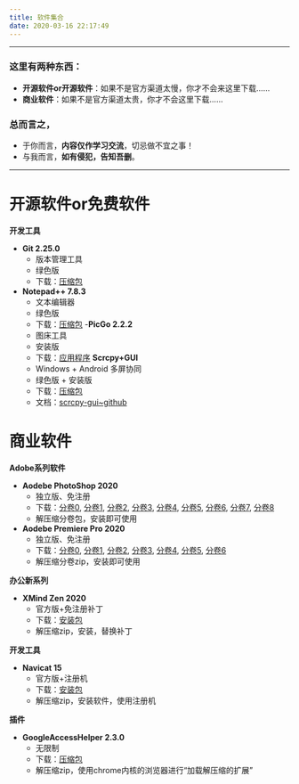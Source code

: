 ```yaml
---
title: 软件集合
date: 2020-03-16 22:17:49
---
```

***
### 这里有两种东西：
- **开源软件or开源软件**：如果不是官方渠道太慢，你才不会来这里下载……
- **商业软件**：如果不是官方渠道太贵，你才不会这里下载……

### 总而言之，
- 于你而言，**内容仅作学习交流**，切忌做不宜之事！
- 与我而言，**如有侵犯，告知吾删**。
***
# 开源软件or免费软件
**开发工具**
- **Git 2.25.0**
    - 版本管理工具
    - 绿色版
    - 下载：[压缩包](https://zhongshijie.coding.net/s/93fe3853-d803-4757-97b0-c94fb4c4f55d)
- **Notepad++ 7.8.3**
    - 文本编辑器
    - 绿色版
    - 下载：[压缩包](https://zhongshijie.coding.net/s/cefa177f-2411-43e6-be87-bd93118a7cc1)
-**PicGo 2.2.2**
    - 图床工具
    - 安装版
    - 下载：[应用程序](https://zhongshijie.coding.net/s/65ac7eda-783f-4499-b075-0cc4aedee23f)
**Scrcpy+GUI**
    - Windows + Android 多屏协同
    - 绿色版 + 安装版
    - 下载：[压缩包](https://zhongshijie.coding.net/s/809df795-c6aa-4ada-9552-d5fb6d28a5f6)
    - 文档：[scrcpy-gui~github](https://github.com/Tomotoes/scrcpy-gui)

# 商业软件
**Adobe系列软件**
- **Aodebe PhotoShop 2020**
    - 独立版、免注册
    - 下载：[分卷0](https://zhongshijie.coding.net/s/732c9b47-abf3-4c32-95b2-c28f36917cd5), [分卷1](https://zhongshijie.coding.net/s/b68dad57-edbe-42c8-b0f1-1aaaeb0484c8), [分卷2](https://zhongshijie.coding.net/s/c99627c8-b44d-4f5e-a34f-aea3cfac7a5e), [分卷3](https://zhongshijie.coding.net/s/54967fbc-a7ea-48bd-91ae-6ca878eafb91), [分卷4](https://zhongshijie.coding.net/s/61e365be-47a5-4580-baa7-3296804e04c7), [分卷5](https://zhongshijie.coding.net/s/35915314-ebab-48cd-8f05-7e203c3e133f), [分卷6](https://zhongshijie.coding.net/s/a10a7254-d40b-4dff-ad9d-83095d81ce54), [分卷7](https://zhongshijie.coding.net/s/d40513b6-5a41-401d-a37d-f61ffb2decfd), [分卷8](https://zhongshijie.coding.net/s/17dade0d-9e41-47f5-9ab6-17d9df9f1641)
    - 解压缩分卷包，安装即可使用
- **Aodebe Premiere Pro 2020**
    - 独立版、免注册
    - 下载：[分卷0](https://zhongshijie.coding.net/s/9f915930-4179-4e17-be56-d20912a5b6b7), [分卷1](https://zhongshijie.coding.net/s/f188b087-23be-4c74-b604-67d0febc7961), [分卷2](https://zhongshijie.coding.net/s/fe229c58-c2a3-4c17-9433-40badc1c41cc), [分卷3](https://zhongshijie.coding.net/s/7b17b9a9-8087-4859-8a48-7d11feb8a6d1), [分卷4](https://zhongshijie.coding.net/s/2c3d59b5-6c22-49fd-a156-ba73906a60a6), [分卷5](https://zhongshijie.coding.net/s/9abb50c1-4cbb-4640-a4b7-678f3a548809), [分卷6](https://zhongshijie.coding.net/s/4dd2d599-8cfe-4bd6-950e-cc0815519cee)
    - 解压缩分卷zip，安装即可使用

**办公新系列**
- **XMind Zen 2020**
    - 官方版+免注册补丁
    - 下载：[安装包](https://zhongshijie.coding.net/s/9eb53e43-821b-4e6e-9076-3b04e26b2e9a)
    - 解压缩zip，安装，替换补丁

**开发工具**
- **Navicat 15**
    - 官方版+注册机
    - 下载：[安装包](https://zhongshijie.coding.net/s/4c161665-1721-4315-9bc4-955723ef17ef)
    - 解压缩zip，安装软件，使用注册机

**插件**
- **GoogleAccessHelper 2.3.0**
    - 无限制
    - 下载：[压缩包](https://zhongshijie.coding.net/s/fc9aa39f-415a-4514-97eb-273ec56c673d)
    - 解压缩zip，使用chrome内核的浏览器进行“加载解压缩的扩展”
